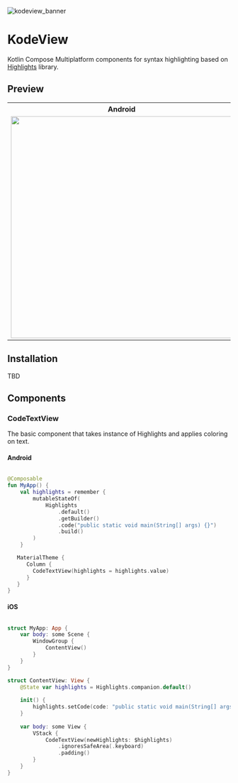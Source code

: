 ![kodeview_banner](https://github.com/SnipMeDev/KodeView/assets/8405055/6311ac3c-5e56-45bd-bc27-1790093f09fd)

# KodeView

Kotlin Compose Multiplatform components for syntax highlighting based on
[Highlights](https://github.com/SnipMeDev/Highlights/blob/main/CHANGELOG.md) library.

## Preview

<table>
  <tr>
    <th>Android</th>
    <th>iOS</th>
  </tr>
  <tr>
    <td>
      <img src="https://github.com/SnipMeDev/KodeView/assets/8405055/a051e91f-b726-4050-b3bd-0c0fb9afb4b5" width="500">
    </td>
    <td>
      <img src="https://github.com/SnipMeDev/KodeView/assets/8405055/853afa56-c02a-47de-b0e4-85e6d45fe2e8" width="400">
    </td>
  </tr>
</table>

## Installation
TBD

## Components

### CodeTextView
The basic component that takes instance of Highlights and applies coloring on text.

#### Android

```kotlin

@Composable
fun MyApp() {
    val highlights = remember {
        mutableStateOf(
            Highlights
                .default()
                .getBuilder()
                .code("public static void main(String[] args) {}")
                .build()
        )
    }

   MaterialTheme {
      Column {
        CodeTextView(highlights = highlights.value)
      }
   }
}

```

#### iOS

```swift

struct MyApp: App {
    var body: some Scene {
        WindowGroup {
            ContentView()
        }
    }
}

struct ContentView: View {
    @State var highlights = Highlights.companion.default()
    
    init() {
        highlights.setCode(code: "public static void main(String[] args) {}")
    }
    
    var body: some View {
        VStack {
            CodeTextView(newHighlights: $highlights)
                .ignoresSafeArea(.keyboard)
                .padding()
        }
    }
}

```
